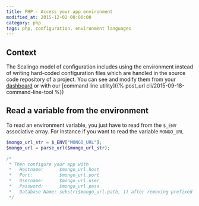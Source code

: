 ```yaml
---
title: PHP - Access your app environment
modified_at: 2015-12-02 00:00:00
category: php
tags: php, configuration, environment languages
---
```


## Context

The Scalingo model of configuration includes using
the environment instead of writing hard-coded configuration
files which are handled in the source code repository of a
project. You can see and modify them from your [dashboard](https://my.scalingo.com)
or with our [command line utility]({% post_url cli/2015-09-18-command-line-tool %})

## Read a variable from the environment

To read an environment variable, you just have to read from the
`$_ENV` associative array. For instance if you want to read the variable
`MONGO_URL`

```php
$mongo_url_str = $_ENV["MONGO_URL"];
$mongo_url = parse_url($mongo_url_str);

/*
 * Then configure your app with
 *   Hostname:      $mongo_url.host
 *   Port:          $mongo_url.port
 *   Username:      $mongo_url.user
 *   Password:      $mongo_url.pass
 *   Database Name: substr($mongo_url.path, 1) after removing prefixed '/'
 */

```
